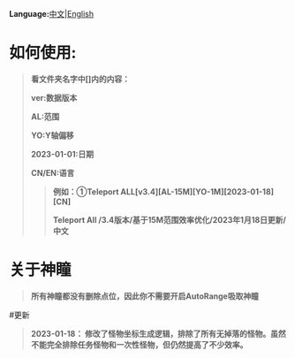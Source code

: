
**Language:**[中文](https://github.com/Sam5440/Genshin_Impact_Teleport/tree/main/AutoGeneratePoint/Readme.md)|[English](https://github.com/Sam5440/Genshin_Impact_Teleport/tree/main/AutoGeneratePoint/Readme_en.md)
# 如何使用:

>**看文件夹名字中[]内的内容：**
>
>**ver:数据版本**
>
>**AL:范围**
>
>**YO:Y轴偏移**
>
>**2023-01-01:日期**
>
>**CN/EN:语言**
>
>>**例如：①Teleport ALL[v3.4][AL-15M][YO-1M][2023-01-18][CN]**
>>
>>**Teleport All /3.4版本/基于15M范围效率优化/2023年1月18日更新/中文**

# 关于神瞳
>**所有神瞳都没有删除点位，因此你不需要开启AutoRange吸取神瞳**

#更新
>**2023-01-18：
修改了怪物坐标生成逻辑，排除了所有无掉落的怪物。虽然不能完全排除任务怪物和一次性怪物，但仍然提高了不少效率。**
